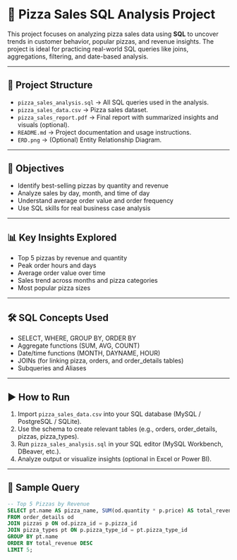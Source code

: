 # 🍕 Pizza Sales SQL Analysis Project

This project focuses on analyzing pizza sales data using **SQL** to uncover trends in customer behavior, popular pizzas, and revenue insights. The project is ideal for practicing real-world SQL queries like joins, aggregations, filtering, and date-based analysis.

---

## 📁 Project Structure

- `pizza_sales_analysis.sql` → All SQL queries used in the analysis.
- `pizza_sales_data.csv` → Pizza sales dataset.
- `pizza_sales_report.pdf` → Final report with summarized insights and visuals (optional).
- `README.md` → Project documentation and usage instructions.
- `ERD.png` → (Optional) Entity Relationship Diagram.

---

## 🎯 Objectives

- Identify best-selling pizzas by quantity and revenue
- Analyze sales by day, month, and time of day
- Understand average order value and order frequency
- Use SQL skills for real business case analysis

---

## 📊 Key Insights Explored

- Top 5 pizzas by revenue and quantity
- Peak order hours and days
- Average order value over time
- Sales trend across months and pizza categories
- Most popular pizza sizes

---

## 🛠️ SQL Concepts Used

- SELECT, WHERE, GROUP BY, ORDER BY
- Aggregate functions (SUM, AVG, COUNT)
- Date/time functions (MONTH, DAYNAME, HOUR)
- JOINs (for linking pizza, orders, and order_details tables)
- Subqueries and Aliases

---

## ▶️ How to Run

1. Import `pizza_sales_data.csv` into your SQL database (MySQL / PostgreSQL / SQLite).
2. Use the schema to create relevant tables (e.g., orders, order_details, pizzas, pizza_types).
3. Run `pizza_sales_analysis.sql` in your SQL editor (MySQL Workbench, DBeaver, etc.).
4. Analyze output or visualize insights (optional in Excel or Power BI).

---

## 🧾 Sample Query

```sql
-- Top 5 Pizzas by Revenue
SELECT pt.name AS pizza_name, SUM(od.quantity * p.price) AS total_revenue
FROM order_details od
JOIN pizzas p ON od.pizza_id = p.pizza_id
JOIN pizza_types pt ON p.pizza_type_id = pt.pizza_type_id
GROUP BY pt.name
ORDER BY total_revenue DESC
LIMIT 5;
